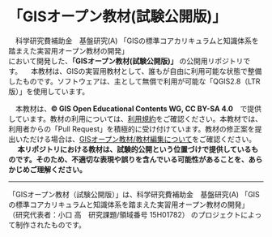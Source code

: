 # 「GISオープン教材(試験公開版)」
　科学研究費補助金　基盤研究(A) 「GISの標準コアカリキュラムと知識体系を踏まえた実習用オープン教材の開発」  
において開発した、**「GISオープン教材(試験公開版)」** の公開用リポジトリです。
　本教材は、GISの実習用教材として、誰もが自由に利用可能な状態で整備したものです。ソフトウェアは、主として無償で利用が可能な「QGIS2.8（LTR版）」を使用しています。

　本教材は、**© GIS Open Educational Contents WG, CC BY-SA 4.0**　で提供しています。教材の利用については、[利用規約](利用規約.md)をご確認ください。本教材では、利用者からの「Pull Request」を積極的に受け付けています。教材の修正案を提出いただける場合は、[GISオープン教材/教材編集について](教材編集について.md)をご確認ください。  
　
**本リポジトリにおける教材は、試験的公開という位置づけで提供しているものです。そのため、不適切な表現や誤りを含んでいる可能性があることを、あらかじめご理解ください。**

---------------
「GISオープン教材（試験公開版）」は、科学研究費補助金　基盤研究(A) 「GISの標準コアカリキュラムと知識体系を踏まえた実習用オープン教材の開発」 （研究代表者：小口 高　研究課題/領域番号	15H01782） のプロジェクトによって制作されたものです。
